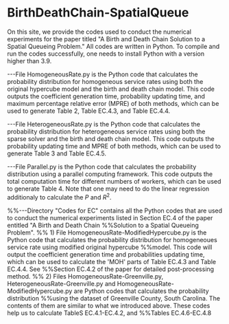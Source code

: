 # BirthDeathChain-SpatialQueue

On this site, we provide the codes used to conduct the numerical experiments for the paper titled "A Birth and Death Chain Solution to a Spatial Queueing Problem." All codes are written in Python. To compile and run the codes successfully, one needs to install Python with a version higher than 3.9.

---File HomogeneousRate.py is the Python code that calculates the probability distribution for homogeneous service rates using both the original hypercube model and the birth and death chain model. This code outputs the coefficient generation time, probability updating time, and maximum percentage relative error (MPRE) of both methods, which can be used to generate Table 2, Table EC.4.3, and Table EC.4.4. 

---File HeterogeneousRate.py is the Python code that calculates the probability distribution for heterogeneous service rates using both the sparse solver and the birth and death chain model. This code outputs the probability updating time and MPRE of both methods, which can be used to generate Table 3 and Table EC.4.5.

---File Parallel.py is the Python code that calculates the probability distribution using a parallel computing framework. This code outputs the total computation time for different numbers of workers, which can be used to generate Table 4. Note that one may need to do the linear regression additionaly to calculate the $P$ and $R^2$.

%%---Directory "Codes for EC" contains all the Python codes that are used to conduct the numerical experiments listed in Section EC.4 of the paper entitled "A Birth and Death Chain %%Solution to a Spatial Queueing Problem".
%%   1) File HomogeneousRate-ModifiedHypercube.py is the Python code that calculates the probability distribution for homogeneoues service rate using modified original hypercube %%model. This code will output the coefficient generation time and probabilities updating time, which can be used to calculate the 'MOH' parts of Table EC.4.3 and Table EC.4.4. See %%Section EC.4.2 of the paper for detailed post-processing method.
%%   2) Files HomogeneousRate-Greenville.py, HeterogeneousRate-Greenville.py and HomogeneousRate-ModifiedHypercube.py are Python codes that calculates the probability distribution %%using the dataset of Greenville County, South Carolina. The contents of them are similar to what we introduced above. These codes help us to calculate TableS EC.4.1-EC.4.2, and %%Tables EC.4.6-EC.4.8
 

